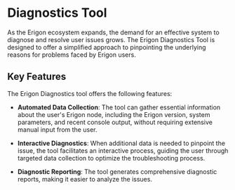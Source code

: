 # Diagnostics Tool

As the Erigon ecosystem expands, the demand for an effective system to diagnose and resolve user issues grows. The Erigon Diagnostics Tool is designed to offer a simplified approach to pinpointing the underlying reasons for problems faced by Erigon users.

## Key Features

The Erigon Diagnostics tool offers the following features:

- **Automated Data Collection**: The tool can gather essential information about the user's Erigon node, including the Erigon version, system parameters, and recent console output, without requiring extensive manual input from the user.

- **Interactive Diagnostics**: When additional data is needed to pinpoint the issue, the tool facilitates an interactive process, guiding the user through targeted data collection to optimize the troubleshooting process.

- **Diagnostic Reporting**: The tool generates comprehensive diagnostic reports, making it easier to analyze the issues.
